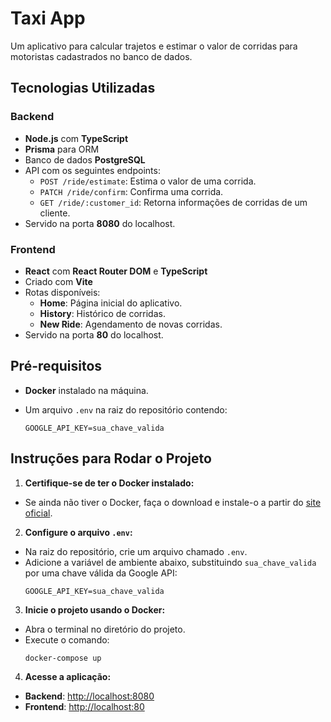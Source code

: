 # Taxi App

Um aplicativo para calcular trajetos e estimar o valor de corridas para motoristas cadastrados no banco de dados.

## Tecnologias Utilizadas

### Backend

- **Node.js** com **TypeScript**
- **Prisma** para ORM
- Banco de dados **PostgreSQL**
- API com os seguintes endpoints:
  - `POST /ride/estimate`: Estima o valor de uma corrida.
  - `PATCH /ride/confirm`: Confirma uma corrida.
  - `GET /ride/:customer_id`: Retorna informações de corridas de um cliente.
- Servido na porta **8080** do localhost.

### Frontend

- **React** com **React Router DOM** e **TypeScript**
- Criado com **Vite**
- Rotas disponíveis:
  - **Home**: Página inicial do aplicativo.
  - **History**: Histórico de corridas.
  - **New Ride**: Agendamento de novas corridas.
- Servido na porta **80** do localhost.

## Pré-requisitos

- **Docker** instalado na máquina.
- Um arquivo `.env` na raiz do repositório contendo:

  ```env
  GOOGLE_API_KEY=sua_chave_valida
  ```

## Instruções para Rodar o Projeto

1. **Certifique-se de ter o Docker instalado:**

- Se ainda não tiver o Docker, faça o download e instale-o a partir do [site oficial](https://www.docker.com/).

2. **Configure o arquivo `.env`:**

- Na raiz do repositório, crie um arquivo chamado `.env`.
- Adicione a variável de ambiente abaixo, substituindo `sua_chave_valida` por uma chave válida da Google API:
  ```env
  GOOGLE_API_KEY=sua_chave_valida
  ```

3. **Inicie o projeto usando o Docker:**

- Abra o terminal no diretório do projeto.
- Execute o comando:
  ```bash
  docker-compose up
  ```

4. **Acesse a aplicação:**

- **Backend**: [http://localhost:8080](http://localhost:8080)
- **Frontend**: [http://localhost:80](http://localhost:80)
